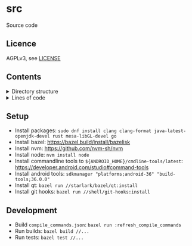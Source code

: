 # src

Source code

## Licence

AGPLv3, see [LICENSE](./LICENSE.txt)

## Contents

<details>
  <summary>Directory structure</summary>

<!-- README_CONTENTS START -->

  - [bzl](/bzl): Bazel projects

    - [aspects](/bzl/aspects): Bazel aspects

    - [build-files](/bzl/build-files): BUILD.bazel files

    - [configs](/bzl/configs): Bazel configs

    - [extensions](/bzl/extensions): Module extensions

    - [macros](/bzl/macros): Bazel macros

    - [providers](/bzl/providers): Bazel providers

    - [registry](/bzl/registry): Bazel registry

      - [modules](/bzl/registry/modules): Modules

        - [com-github-aldanial-cloc](/bzl/registry/modules/com-github-aldanial-cloc): Cloc

        - [com-github-georgewfraser-java-language-server](/bzl/registry/modules/com-github-georgewfraser-java-language-server): Java languange server

        - [com-nordicsemi-developer-nrfsdk](/bzl/registry/modules/com-nordicsemi-developer-nrfsdk): Nrfsdk

        - [hedron_compile_commands](/bzl/registry/modules/hedron_compile_commands): Bazel-compile-commands-extractor

        - [org-openssl-openssl](/bzl/registry/modules/org-openssl-openssl): Openssl

        - [rules_haskell](/bzl/registry/modules/rules_haskell): Patched version of rules_haskell

        - [us-nasm-nasm](/bzl/registry/modules/us-nasm-nasm): Netwide Assembler (NASM)

    - [rules](/bzl/rules): Bazel rules

    - [toolchains](/bzl/toolchains): Qt wrapper for bazel

    - [vars](/bzl/vars): Static bazel variables

  - [c](/c): C projects

    - [openssl](/c/openssl): Openssl build

    - [subresource-integrity-calculator](/c/subresource-integrity-calculator): Cli app to calculate subresource integrity (SRI)

  - [cfg](/cfg): Configs for different tools

    - [dotfiles](/cfg/dotfiles): Dotfile configs

  - [cpp](/cpp): C&#43;&#43; projects

    - [infinitime](/cpp/infinitime): Fork of InfiniTimeOrg/InfiniTime

    - [leetcode-submissions](/cpp/leetcode-submissions): Leetcode submissions

    - [useless-qt-gui](/cpp/useless-qt-gui): Useless qt GUI

  - [data](/data): Data

    - [misc](/data/misc): Miscellaneous data

  - [drawio](/drawio): Drawio diagrams

    - [diagrams](/drawio/diagrams): Drawio diagrams

  - [go](/go): Golang projects

    - [bazel-shell-worker](/go/bazel-shell-worker): Bazel worker that runs shell commands

    - [file-installer](/go/file-installer): Tool to install files

    - [leetcode-downloader](/go/leetcode-downloader): CLI app to download leetcode submissions

    - [readme-tree](/go/readme-tree): Tool to parse README.md files

    - [template-files](/go/template-files): Cli tool to template files

    - [utils](/go/utils): Random golang tools

  - [hugo](/hugo): Hugo projects

    - [misc](/hugo/misc): Miscellaneous knowledge

    - [projects](/hugo/projects): Project documentation

  - [img](/img): Images

    - [useless-qt-gui](/img/useless-qt-gui): Assets for useless-qt-gui

  - [java](/java): Java projects

    - [leetcode-submissions](/java/leetcode-submissions): Leetcode submissions

  - [js](/js): Javascript projects

    - [leetcode-downloader](/js/leetcode-downloader): Tampermonkey script to download leetcode submissions

  - [kt](/kt): Kotlin projects

  - [lua](/lua): Lua projects

    - [nvim-config](/lua/nvim-config): Neovim config

    - [nvim-lib](/lua/nvim-lib): Lua library for neovim

  - [md](/md): Markdown projects

    - [docs](/md/docs): Project documentation

    - [misc](/md/misc): Miscellaneous knowledge

  - [patch](/patch): Patches

    - [infinitime](/patch/infinitime): Git patches for InfiniTimeOrg/InfiniTime

    - [rules-haskell](/patch/rules-haskell): Fixes for rules-haskell

  - [pl](/pl): Perl projects

  - [proto](/proto): Protobuf projects

    - [bazel-worker](/proto/bazel-worker): Bazel worker protocol

    - [leetcode-downloader](/proto/leetcode-downloader): Models for leetcode-downloader

  - [py](/py): Python projects

    - [bazel-python-shell](/py/bazel-python-shell): Python shell allowing you to run shell commands in python environment

    - [install-file](/py/install-file): Python scripts

    - [leetcode-submissions](/py/leetcode-submissions): Leetcode submissions

    - [replace-section](/py/replace-section): Replace sections of files

  - [rs](/rs): Rust projects

    - [tools](/rs/tools): Rust tools

  - [sh](/sh): Shell projects

    - [git-hooks](/sh/git-hooks): Git hooks

    - [scripts](/sh/scripts): Shell scripts

  - [tools](/tools): Tools

  - [vial](/vial): Vial configs

    - [keyboards](/vial/keyboards): Keyboard configs
<!-- README_CONTENTS END -->

</details>

<details>
  <summary>Lines of code</summary>
<!-- CLOC START -->

Language|files|blank|comment|code
:-------|-------:|-------:|-------:|-------:
JSON|960|2|0|25803
Python|571|2092|1159|8513
Go|231|718|617|6496
Starlark|97|426|594|2819
C++|87|138|199|2219
Text|5|117|0|1766
Markdown|107|878|36|1230
Lua|8|60|90|987
Bourne Shell|19|85|103|518
YAML|3|77|0|504
diff|4|7|51|319
TOML|6|32|0|312
Java|11|37|15|250
C|2|7|0|97
C/C++ Header|3|8|0|94
JavaScript|1|7|10|78
Protocol Buffers|2|21|64|74
XML (Qt/GTK)|1|0|0|31
ProGuard|1|9|8|25
HCL|1|1|5|8
INI|1|2|0|7
Snakemake|1|2|6|4
Rust|1|0|0|3
--------|--------|--------|--------|--------
SUM:|2123|4726|2957|52157

<!-- CLOC END -->

</details>


## Setup

- Install packages: `sudo dnf install clang clang-format java-latest-openjdk-devel rust mesa-libGL-devel go`
- Install bazel: https://bazel.build/install/bazelisk
- Install nvm: https://github.com/nvm-sh/nvm
- Install node: `nvm install node`
- Install commandline tools to `${ANDROID_HOME}/cmdline-tools/latest`: https://developer.android.com/studio#command-tools
- Install android tools: `sdkmanager "platforms;android-36" "build-tools;36.0.0"`
- Install qt: `bazel run //starlark/bazel/qt:install`
- Install git hooks: `bazel run //shell/git-hooks:install`

## Development

- Build `compile_commands.json`: `bazel run :refresh_compile_commands`
- Run builds: `bazel build //...`
- Run tests: `bazel test //...`
